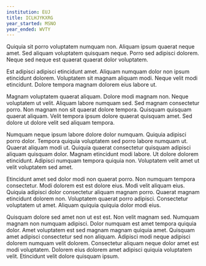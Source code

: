 ```yaml
---
institution: EUJ
title: ICLHJYKXRG
year_started: MSNO
year_ended: WVTY
---
```


Quiquia sit porro voluptatem numquam non. Aliquam ipsum quaerat neque amet. Sed aliquam voluptatem quisquam neque. Porro sed adipisci dolorem. Neque sed neque est quaerat quaerat dolor voluptatem.

Est adipisci adipisci etincidunt amet. Aliquam numquam dolor non ipsum etincidunt dolorem. Voluptatem sit magnam aliquam modi. Neque velit modi etincidunt. Dolore tempora magnam dolorem eius labore ut.

Magnam voluptatem quaerat aliquam. Dolore modi magnam non. Neque voluptatem ut velit. Aliquam labore numquam sed. Sed magnam consectetur porro. Non magnam non sit quaerat dolore tempora. Quisquam quisquam quaerat aliquam. Velit tempora ipsum dolore quaerat quisquam amet. Sed dolore ut dolore velit sed aliquam tempora.

Numquam neque ipsum labore dolore dolor numquam. Quiquia adipisci porro dolor. Tempora quiquia voluptatem sed porro labore numquam ut. Quaerat aliquam modi ut. Quiquia quaerat consectetur quisquam adipisci aliquam quisquam dolor. Magnam etincidunt modi labore. Ut dolore dolorem etincidunt. Adipisci numquam tempora quiquia non. Voluptatem velit amet ut velit voluptatem sed amet.

Etincidunt amet sed dolor modi non quaerat porro. Non numquam tempora consectetur. Modi dolorem est est dolore eius. Modi velit aliquam eius. Quiquia adipisci dolor consectetur aliquam magnam porro. Quaerat magnam etincidunt dolorem non. Voluptatem quaerat porro adipisci. Consectetur voluptatem ut amet. Aliquam quiquia quiquia dolor modi eius.

Quisquam dolore sed amet non ut est est. Non velit magnam sed. Numquam magnam non numquam adipisci. Dolor numquam est amet tempora quiquia dolor. Amet voluptatem est sed magnam magnam quiquia amet. Quisquam amet adipisci consectetur sed non aliquam. Adipisci modi neque adipisci dolorem numquam velit dolorem. Consectetur aliquam neque dolor amet est modi voluptatem. Dolorem eius dolorem amet adipisci quiquia voluptatem velit. Etincidunt velit dolore quisquam ipsum.
    